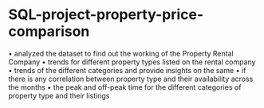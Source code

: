 # SQL-project-property-price-comparison
•	analyzed the dataset to find out the working of the Property Rental Company
•	trends for different property types listed on the rental company
•	trends of the different categories and provide insights on the same 
•	if there is any correlation between property type and their availability across the months
•	the peak and off-peak time for the different categories of property type and their listings

